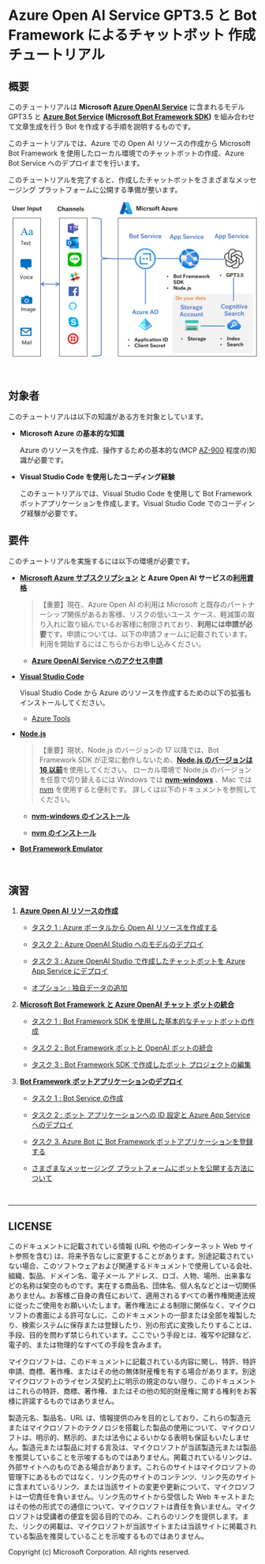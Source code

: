 # Azure Open AI Service GPT3.5 と Bot Framework によるチャットボット 作成チュートリアル

## 概要

このチュートリアルは **Microsoft [Azure OpenAI Service](https://learn.microsoft.com/ja-jp/azure/cognitive-services/openai/overview)** に含まれるモデル GPT3.5 と **[Azure Bot Service](https://learn.microsoft.com/ja-jp/azure/bot-service/?view=azure-bot-service-4.0) ([Microsoft Bot Framework SDK](https://learn.microsoft.com/ja-jp/azure/bot-service/bot-service-overview?view=azure-bot-service-4.0))** を組み合わせて文章生成を行う Bot を作成する手順を説明するものです。

このチュートリアルでは、Azure での Open AI リソースの作成から Microsoft Bot Framework を使用したローカル環境でのチャットボットの作成、Azure Bot Service へのデプロイまでを行います。

このチュートリアルを完了すると、作成したチャットボットをさまざまなメッセージング プラットフォームに公開する準備が整います。

![チュートリアルで作成する構成図](images/23July_Channel_AzureBot_tutrial.png)

<br>

## 対象者

このチュートリアルは以下の知識がある方を対象としています。

* **Microsoft Azure の基本的な知識**

    Azure のリソースを作成、操作するための基本的な(MCP [AZ-900](https://learn.microsoft.com/ja-jp/certifications/exams/az-900/) 程度の)知識が必要です。

* **Visual Studio Code を使用したコーディング経験**

    このチュートリアルでは、Visual Studio Code を使用して Bot Framework ボットアプリケーションを作成します。Visual Studio Code でのコーディング経験が必要です。



## 要件

このチュートリアルを実施するには以下の環境が必要です。

- **[Microsoft Azure サブスクリプション](https://azure.microsoft.com/ja-jp/free/) と Azure Open AI サービスの[利用資格](https://aka.ms/oaiapply)**

    >【重要】現在、Azure Open AI の利用は Microsoft と既存のパートナーシップ関係があるお客様、リスクの低いユース ケース、軽減策の取り入れに取り組んでいるお客様に制限されており、**利用には申請が必要**です。申請については、以下の申請フォームに記載されています。 利用を開始するにはこちらからお申し込みください。

    - [**Azure OpenAI Service へのアクセス申請**](https://aka.ms/oaiapply)


- [**Visual Studio Code**](https://code.visualstudio.com/)

    Visual Studio Code から Azure のリソースを作成するための以下の拡張もインストールしてください。
    - [Azure Tools](https://marketplace.visualstudio.com/items?itemName=ms-vscode.vscode-node-azure-pack)


- [**Node.js**](https://nodejs.org/ja/)

    > 【重要】現状、Node.js のバージョンの 17 以降では、Bot Framework SDK が正常に動作しないため、[**Node.js のバージョンは 16 以前**](https://nodejs.org/download/release/v16.20.1/)を使用してください。
    > ローカル環境で Node.js のバージョンを任意で切り替えるには Windows では [**nvm-windows**](https://github.com/coreybutler/nvm-windows) 、Mac では [nvm](https://github.com/nvm-sh/nvm) を使用すると便利です。
    > 詳しくは以下のドキュメントを参照してください。

    - [**nvm-windows のインストール**](https://learn.microsoft.com/ja-jp/windows/dev-environment/javascript/nodejs-on-windows#install-nvm-windows-nodejs-and-npm)

    - [**nvm のインストール**](https://learn.microsoft.com/ja-jp/windows/dev-environment/javascript/nodejs-on-wsl#install-nvm-nodejs-and-npm)

- [**Bot Framework Emulator**](https://github.com/microsoft/BotFramework-Emulator)

<br>

## 演習

1. [**Azure Open AI リソースの作成**](Ex01.md)
    - [タスク 1 : Azure ポータルから Open AI リソースを作成する](Ex01.md#%E3%82%BF%E3%82%B9%E3%82%AF-1--azure-%E3%83%9D%E3%83%BC%E3%82%BF%E3%83%AB%E3%81%8B%E3%82%89-open-ai-%E3%83%AA%E3%82%BD%E3%83%BC%E3%82%B9%E3%82%92%E4%BD%9C%E6%88%90%E3%81%99%E3%82%8B)

    - [タスク 2 : Azure OpenAI Studio へのモデルのデプロイ](Ex01.md#%E3%82%BF%E3%82%B9%E3%82%AF-2--azure-openai-studio-%E3%81%B8%E3%81%AE%E3%83%A2%E3%83%87%E3%83%AB%E3%81%AE%E3%83%87%E3%83%97%E3%83%AD%E3%82%A4)

    - [タスク 3 : Azure OpenAI Studio で作成したチャットボットを Azure App Service にデプロイ](Ex01.md#%E3%82%BF%E3%82%B9%E3%82%AF-3---azure-openai-studio-%E3%81%A7%E4%BD%9C%E6%88%90%E3%81%97%E3%81%9F%E3%83%81%E3%83%A3%E3%83%83%E3%83%88%E3%83%9C%E3%83%83%E3%83%88%E3%82%92-azure-app-service-%E3%81%AB%E3%83%87%E3%83%97%E3%83%AD%E3%82%A4)


    - [オプション : 独自データの追加](Ex01.md#%E3%82%AA%E3%83%97%E3%82%B7%E3%83%A7%E3%83%B3--%E7%8B%AC%E8%87%AA%E3%83%87%E3%83%BC%E3%82%BF%E3%81%AE%E8%BF%BD%E5%8A%A0)

2. [**Microsoft Bot Framework と Azure OpenAI チャット ボットの統合**](Ex02.md)

    - [タスク 1 : Bot Framework SDK を使用した基本的なチャットボットの作成](Ex02.md#%E3%82%BF%E3%82%B9%E3%82%AF-1--bot-framework-sdk-%E3%82%92%E4%BD%BF%E7%94%A8%E3%81%97%E3%81%9F%E5%9F%BA%E6%9C%AC%E7%9A%84%E3%81%AA%E3%83%81%E3%83%A3%E3%83%83%E3%83%88%E3%83%9C%E3%83%83%E3%83%88%E3%81%AE%E4%BD%9C%E6%88%90)

    - [タスク 2 : Bot Framework ボットと OpenAI ボットの統合](Ex02.md#%E3%82%BF%E3%82%B9%E3%82%AF-2--bot-framework-%E3%83%9C%E3%83%83%E3%83%88%E3%81%A8-openai-%E3%83%9C%E3%83%83%E3%83%88%E3%81%AE%E7%B5%B1%E5%90%88)

    - [タスク 3 : Bot Framework SDK で作成したボット プロジェクトの編集](Ex02.md#%E3%82%BF%E3%82%B9%E3%82%AF-3--bot-framework-sdk-%E3%81%A7%E4%BD%9C%E6%88%90%E3%81%97%E3%81%9F%E3%83%9C%E3%83%83%E3%83%88-%E3%83%97%E3%83%AD%E3%82%B8%E3%82%A7%E3%82%AF%E3%83%88%E3%81%AE%E7%B7%A8%E9%9B%86)


3. [**Bot Framework ボットアプリケーションのデプロイ**](Ex03.md)

    - [タスク 1 : Bot Service の作成](Ex03.md#%E3%82%BF%E3%82%B9%E3%82%AF-1--bot-service-%E3%81%AE%E4%BD%9C%E6%88%90)

    - [タスク 2 : ボット アプリケーションへの ID 設定と Azure App Service へのデプロイ](Ex03.md#%E3%82%BF%E3%82%B9%E3%82%AF-2--%E3%83%9C%E3%83%83%E3%83%88-%E3%82%A2%E3%83%97%E3%83%AA%E3%82%B1%E3%83%BC%E3%82%B7%E3%83%A7%E3%83%B3%E3%81%B8%E3%81%AE-id-%E8%A8%AD%E5%AE%9A%E3%81%A8-azure-app-service-%E3%81%B8%E3%81%AE%E3%83%87%E3%83%97%E3%83%AD%E3%82%A4)

    - [タスク 3. Azure Bot に Bot Framework ボットアプリケーションを登録する](Ex03.md#%E3%82%BF%E3%82%B9%E3%82%AF-3-azure-bot-%E3%81%AB-bot-framework-%E3%83%9C%E3%83%83%E3%83%88%E3%82%A2%E3%83%97%E3%83%AA%E3%82%B1%E3%83%BC%E3%82%B7%E3%83%A7%E3%83%B3%E3%82%92%E7%99%BB%E9%8C%B2%E3%81%99%E3%82%8B)

    - [さまざまなメッセージング プラットフォームにボットを公開する方法について](Ex03.md#%E3%81%95%E3%81%BE%E3%81%96%E3%81%BE%E3%81%AA%E3%83%A1%E3%83%83%E3%82%BB%E3%83%BC%E3%82%B8%E3%83%B3%E3%82%B0-%E3%83%97%E3%83%A9%E3%83%83%E3%83%88%E3%83%95%E3%82%A9%E3%83%BC%E3%83%A0%E3%81%AB%E3%83%9C%E3%83%83%E3%83%88%E3%82%92%E5%85%AC%E9%96%8B%E3%81%99%E3%82%8B%E6%96%B9%E6%B3%95%E3%81%AB%E3%81%A4%E3%81%84%E3%81%A6)

<br>


---
## LICENSE

このドキュメントに記載されている情報 (URL や他のインターネット Web サイト参照を含む) は、将来予告なしに変更することがあります。別途記載されていない場合、このソフトウェアおよび関連するドキュメントで使用している会社、組織、製品、ドメイン名、電子メール アドレス、ロゴ、人物、場所、出来事などの名称は架空のものです。実在する商品名、団体名、個人名などとは一切関係ありません。お客様ご自身の責任において、適用されるすべての著作権関連法規に従ったご使用をお願いいたします。著作権法による制限に関係なく、マイクロソフトの書面による許可なしに、このドキュメントの一部または全部を複製したり、検索システムに保存または登録したり、別の形式に変換したりすることは、手段、目的を問わず禁じられています。ここでいう手段とは、複写や記録など、電子的、または物理的なすべての手段を含みます。

マイクロソフトは、このドキュメントに記載されている内容に関し、特許、特許申請、商標、著作権、またはその他の無体財産権を有する場合があります。別途マイクロソフトのライセンス契約上に明示の規定のない限り、このドキュメントはこれらの特許、商標、著作権、またはその他の知的財産権に関する権利をお客様に許諾するものではありません。

製造元名、製品名、URL は、情報提供のみを目的としており、これらの製造元またはマイクロソフトのテクノロジを搭載した製品の使用について、マイクロソフトは、明示的、黙示的、または法令によるいかなる表明も保証もいたしません。製造元または製品に対する言及は、マイクロソフトが当該製造元または製品を推奨していることを示唆するものではありません。掲載されているリンクは、外部サイトへのものである場合があります。これらのサイトはマイクロソフトの管理下にあるものではなく、リンク先のサイトのコンテンツ、リンク先のサイトに含まれているリンク、または当該サイトの変更や更新について、マイクロソフトは一切責任を負いません。リンク先のサイトから受信した Web キャストまたはその他の形式での通信について、マイクロソフトは責任を負いません。マイクロソフトは受講者の便宜を図る目的でのみ、これらのリンクを提供します。また、リンクの掲載は、マイクロソフトが当該サイトまたは当該サイトに掲載されている製品を推奨していることを示唆するものではありません。

Copyright (c) Microsoft Corporation. All rights reserved.





